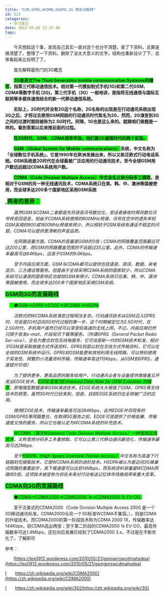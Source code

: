 ```yaml
---
title: "GSM,GPRS,WCDMA,HSDPA,3G 等名词解释"
id: 523
categories:
  - 学习笔记
date: 2012-05-08 22:32:48
tags:
---
```


　　今天想起这个事，发现自己其实一直对这个也分不清楚。查了下资料。总算是搞清楚了。整理了一下资料。删除了没太大意义的文字。结构也重新设计了下，总体看起来比较明了了。<p>　　首先解释最热门的3G概念<p>　　<font style="background-color: rgb(0, 255, 0);">**_<font style="">3G</font>_**是英文The Third Generation mobile communication Systems的缩写</font>，指第三代移动通信技术。相对第一代模拟制式手机(1G)和第二代GSM、CDMA等数字手机 (2G)，第三代手机（3G）一般地讲，是指将无线通信与国际互联网等多媒体通信结合的新一代移动通信系统。<p>　　实际上，2G时代并没有2G这个名称，2G名称的出现是在行动通讯系统出现3G之后，才将过去使用GSM网路的行动通讯时代取名为2G，然而，2G演变到3G之间的过渡时期则被称为2.5G时代。同理，1G也是这么来的。就跟咱们做题是一样的。看到答案以后来推前面的过程。<p>　　<font style="background-color: rgb(0, 255, 0);">在2G时代，GSM、CDMA领导市场，他们是2G通信时代的两个实现。</font><p>　　<font style="background-color: rgb(0, 255, 0);">GSM（Global System for Mobile communications）</font>系统，中文名称为「全球数位手机系统」，它是1990年在欧洲发展出来，所以又称泛欧式行动电话系统。GSM系统是2G时代在全球最被广泛应用的行动通讯技术，至今全球GSM用户数远远超过CDMA系统用户数。<p>　　<font style="background-color: rgb(0, 255, 0);">CDMA（Code Division Multiple Access）中文全名又称分码多工撷取</font>，是相对于GSM的另一种无线通讯技术，CDMA系统只在美、韩、中、澳洲等国被使用，而全球多达200多个国家地区采用GSM系统<p>_**<font style="background-color: rgb(0, 255, 0);" size="4">两者的差异：</font>**_<p>　　虽然GSM与CDMA二者都是先将语音讯号数位化，受话者接收时再将数位讯号转变回语音，但由于CDMA系统使用的800MHz频谱，讯号在空中的遗失率较GSM采用的900或1800MHz频谱来得少，所以相较于GSM系统有通话不稳定的问题，CDMA可以提供更清晰的声音品质。<p>　　在网路容量方面，CDMA的容量是GSM的3倍；CDMA的网路覆盖范围最远可达200公里，而GSM的网路覆盖范围则不会超过35公里。此外，CDMA的传输速率最高可达64Kbps，远高于GSM的9.6Kbps。<p>　　至于内容应用方面，GSM与CDMA都可以提供包括语音、简讯、数据、来电显示、三方通话等服务。但是由于全球采用CDMA系统的国家较少，所以CDMA系统可以漫游的国家地区也就较GSM来得少。CDMA系统只在美、韩、中、澳洲等国被使用，而全球多达200多个国家地区采用GSM系统。<p>_**<font style="background-color: rgb(0, 255, 0);" size="4">GSM向3G的发展路线</font>**_<p>　_<font style="background-color: rgb(0, 255, 0);">　◆GSM→GPRS→EDGE→WCDMA→HSDPA</font>_<p>　　泛欧式的WCDMA系统演变过程相当复杂。行动通讯技术从GSM迈入GPRS时，可说是2G时迈向3G时代过程的第一步，这个时期被定位为2.5G时代，在2.5G时代，手机用户虽然已经可以享受较高速的无线上网，不过，内容应用仍然只限于收发e-mail、片段视讯下载等服务。（所谓GPRS（General Packet Radio Ser-vice），全名为整合封包无线电服务，它可说是新一代的GSM技术标准，相对于GSM是采取拨接方式传送资料，GPRS则是以封包无线方式传输资料，它可以在全球的GSM系统中运行。GPRS较GSM能更有效地利用无线网路，可以特别使用于突发性、频繁的小流量资料传输，传输速率高达115Kbps。从GSM到GPRS，速度提升10倍）<p>　　为了提供更多、更高品质的服务给用户，行动通讯业者与设备提供商接着又开发出EDGE技术，<font style="background-color: rgb(0, 255, 0);">EDGE是英文Enhanced Data Rate for GSM Evolution 的缩写</font>，即增强型数据速率GSM演进技术。EDGE系统大大增强了GSM、GPRS等无线技术的频宽，虽然3G时代已经来到，但是，目前EDGE系统仍在全球被广泛的应用。<p>　　使用EDGE技术，传输速率最高可达384Kbps，此外EDGE并将现有的GSM/GPRS等网路整合，在取得3G服务之前，EDGE可说提供了价格低廉、传输速度又快的服务，所以它也被认定为WCDMA系统的补充技术。<p>　　<font style="background-color: rgb(0, 255, 0);">WCDMA（英文Wideband Code Division Multiple Access）一种宽频无线技术</font>，又称宽频分码多工多重撷取，它可以让第三代移动通讯最佳化，传输速率最高可达2Mbps.<p>　　至于<font style="background-color: rgb(0, 255, 0);">HSDPA（High Speed ​​Downlink Packet Access）</font>中文名称为高速下行链路封包接取技术，它是WCDMA系统的进阶技术。HSDPA被认为是迈向3G蜂巢式网路的重要起步，其下载速度可以达到14Mbps，而系统资料容量是WCDMA网路的3倍，这项技术被宣称为将在未来对行动电话记忆体市场格局带来重大变革。<p>_**<font style="background-color: rgb(0, 255, 0);" size="4">CDMA向3G的发展路线</font>**_<p><font style="background-color: rgb(255, 255, 255);">　　</font><font style="background-color: rgb(0, 255, 0);">_◆CDMA→CDMA2000→CDMA2000 1x→CDMA2000 1x EV-DO_</font><p>　　至于泛美式的CDMA2000（Code Division Multiple Access 2000 是一个3G移动通讯标准，CDMA2000与另一个3G标准WCDMA不兼容。），则是CDMA的升级技术。而CDMA2000的第一阶段技术称为CDMA 2000 1X，传输数率达144Kbps，较CDMA高出两倍；至于第二阶段的CDMA2000 1x EV-DO，最高传输数率可达1.4Mbps。还在向后发展已经到了CDMA2000 3.x，不过是在不断优化了。了解即可<p>参考：<p>&nbsp;&nbsp;&nbsp;&nbsp;&nbsp;&nbsp; [https://lex0912.wordpress.com/2010/05/21/gsmgprswcdmahsdpa](https://lex0912.wordpress.com/2010/05/21/gsmgprswcdmahsdpa)<p>[&nbsp;&nbsp;&nbsp;&nbsp;&nbsp;&nbsp; https://zh.wikipedia.org/wiki/CDMA2000](https://zh.wikipedia.org/wiki/CDMA2000)<p>[&nbsp;&nbsp;&nbsp;&nbsp;&nbsp;&nbsp; https://zh.wikipedia.org/wiki/3G](https://zh.wikipedia.org/wiki/3G)